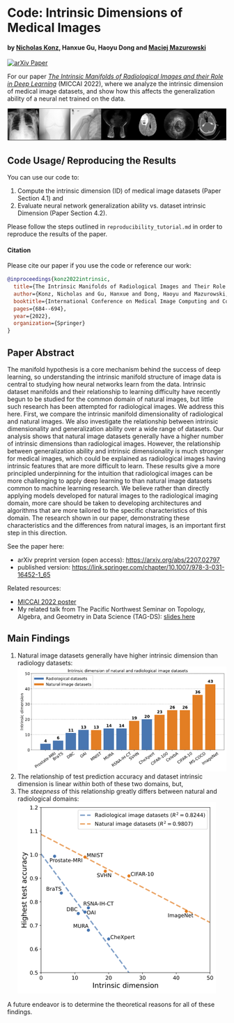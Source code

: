 # Code: Intrinsic Dimensions of Medical Images
#### by [Nicholas Konz](https://nickk124.github.io/), Hanxue Gu, Haoyu Dong and [Maciej Mazurowski](https://sites.duke.edu/mazurowski/)

[![arXiv Paper](https://img.shields.io/badge/arXiv-2207.02797-orange.svg?style=flat)](https://arxiv.org/abs/2207.02797)

For our paper [*The Intrinsic Manifolds of Radiological Images and their Role in Deep Learning*](https://arxiv.org/abs/2207.02797) (MICCAI 2022), where we analyze the intrinsic dimension of medical image datasets, and show how this affects the generalization ability of a neural net trained on the data.

![Example images from our explored datasets.](figures/data_eg_1row.png)

## Code Usage/ Reproducing the Results
You can use our code to:
1. Compute the intrinsic dimension (ID) of medical image datasets (Paper Section 4.1) and
2. Evaluate neural network generalization ability vs. dataset intrinsic Dimension (Paper Section 4.2).

Please follow the steps outlined in `reproducibility_tutorial.md` in order to reproduce the results of the paper.


#### Citation
Please cite our paper if you use the code or reference our work:
```bib
@inproceedings{konz2022intrinsic,
  title={The Intrinsic Manifolds of Radiological Images and Their Role in Deep Learning},
  author={Konz, Nicholas and Gu, Hanxue and Dong, Haoyu and Mazurowski, Maciej},
  booktitle={International Conference on Medical Image Computing and Computer-Assisted Intervention},
  pages={684--694},
  year={2022},
  organization={Springer}
}
```

## Paper Abstract
The manifold hypothesis is a core mechanism behind the success of deep learning, so understanding the intrinsic manifold structure of image data is central to studying how neural networks learn from the data. Intrinsic dataset manifolds and their relationship to learning difficulty have recently begun to be studied for the common domain of natural images, but little such research has been attempted for radiological images. We address this here. First, we compare the intrinsic manifold dimensionality of radiological and natural images. We also investigate the relationship between intrinsic dimensionality and generalization ability over a wide range of datasets. Our analysis shows that natural image datasets generally have a higher number of intrinsic dimensions than radiological images. However, the relationship between generalization ability and intrinsic dimensionality is much stronger for medical images, which could be explained as radiological images having intrinsic features that are more difficult to learn. These results give a more principled underpinning for the intuition that radiological images can be more challenging to apply deep learning to than natural image datasets common to machine learning research.  We believe rather than directly applying models developed for natural images to the radiological imaging domain, more care should be taken to developing architectures and algorithms that are more tailored to the specific characteristics of this domain. The research shown in our paper, demonstrating these characteristics and the differences from natural images, is an important first step in this direction.

See the paper here:
- arXiv preprint version (open access): https://arxiv.org/abs/2207.02797
- published version: https://link.springer.com/chapter/10.1007/978-3-031-16452-1_65

Related resources:
- [MICCAI 2022 poster](https://github.com/nickk124/MICCAI22_poster/blob/52c75fb93369b5c43f4aedfd5e73131a082e1657/poster.pdf)
- My related talk from The Pacific Northwest Seminar on Topology, Algebra, and Geometry in Data Science (TAG-DS): [slides here](https://nickk124.github.io/files/intrinsic_manifolds_TAG-DS_talk.pdf)

## Main Findings

1. Natural image datasets generally have higher intrinsic dimension than radiology datasets:
![Intrinsic dimension of various radiological and natural image datasets.](figures/ID.png)
3. The relationship of test prediction accuracy and dataset intrinsic dimension is linear *within* both of these two domains, but,
4. The *steepness* of this relationship greatly differs between natural and radiological domains:
![Difference in generalization ability vs. dataset intrinsic dimension between natural and radiological images.](figures/main_fig_multi_0.png)

A future endeavor is to determine the theoretical reasons for all of these findings.
